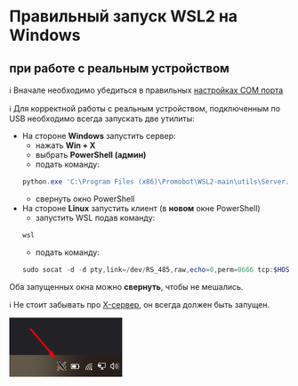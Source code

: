 # Правильный запуск WSL2 на Windows
## при работе с реальным устройством

ℹ️ Вначале необходимо убедиться в правильных [настройках COM порта](/WSL2/com_setup)

ℹ️ Для корректной работы с реальным устройством, подключенным по USB необходимо всегда запускать две утилиты:

* На стороне **Windows** запустить сервер:
  * нажать **Win + X**
  * выбрать **PowerShell (админ)**
  * подать команду:
  ```PowerShell
  python.exe 'C:\Program Files (x86)\Promobot\WSL2-main\utils\Server.py'
  ```
  * свернуть окно PowerShell
* На стороне **Linux** запустить клиент (в **новом** окне PowerShell)
  * запустить WSL подав команду:
  ```PowerShell
  wsl
  ```
  * подать команду:
  ```PowerShell
  sudo socat -d -d pty,link=/dev/RS_485,raw,echo=0,perm=0666 tcp:$HOST_ADDR:5000
  ```
Оба запущенных окна можно **свернуть**, чтобы не мешались.

ℹ️ Не стоит забывать про [X-сервер](/WSL2/preparing_windows#запуск-x-сервера), он всегда должен быть запущен.

![tray](/WSL2/res/tray.png)